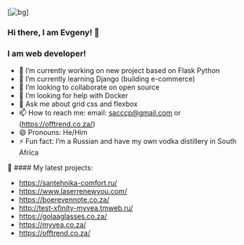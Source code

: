 [![bg][banner]]
### Hi there, I am Evgeny! 👋
### I am web developer!


- 🔭 I’m currently working on new project based on Flask Python
- 🌱 I’m currently learning Django (building e-commerce)
- 👯 I’m looking to collaborate on open source
- 🤔 I’m looking for help with Docker
- 💬 Ask me about grid css and flexbox
- 📫 How to reach me: email: sacccp@gmail.com or (https://offtrend.co.za/)
- 😄 Pronouns: He/Him
- ⚡ Fun fact: I’m a Russian and have my own vodka distillery in South Africa

🏡 #### My latest projects:
  - https://santehnika-comfort.ru/
  - https://www.laserrenewyou.com/
  - https://boerevennote.co.za/
  - http://test-xfinity-myvea.tmweb.ru/
  - https://golaaglasses.co.za/
  - https://myvea.co.za/
  - https://offtrend.co.za/

[banner]: https://offtrend.co.za/image/catalog/logo.png
